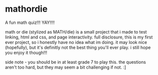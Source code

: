 # mathordie
A fun math quiz!!! YAY!!!!

math or die (stylized as MATH/die) is a small project that i made to test linking, html and css, and page interactivity. full disclosure, this is my first ever project, so i honestly have no idea what im doing. it may look nice (hopefully), but it's definitly not the best thing you'll ever play. i still hope you enjoy it though!!!

side note - you should be in at least grade 7 to play this. the questions aren't too hard, but they may seem a bit challenging if not. :]
